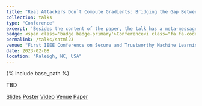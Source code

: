 ```yaml
---
title: "Real Attackers Don`t Compute Gradients: Bridging the Gap Between Adversarial ML Research and Practice""
collection: talks
type: "Conference"
excerpt: 'Besides the content of the paper, the talk has a meta-message.'
badge: <span class='badge badge-primary'>Conference<i class="fa fa-code"></i></span>
permalink: /talks/satml23
venue: "First IEEE Conference on Secure and Trustworthy Machine Learning"
date: 2023-02-08
location: "Raleigh, NC, USA"
---
```

{% include base_path %}

TBD



<a class="btn btn-outline-primary my-1 mr-1 btn-sm" href="{{ base_path }}/files/talks/satml23.pdf" target="_blank" rel="noopener">Slides</a>
<a class="btn btn-outline-primary my-1 mr-1 btn-sm" href="{{ base_path }}/files/talks/satml23_poster.pdf" target="_blank" rel="noopener">Poster</a>
<a class="btn btn-outline-primary my-1 mr-1 btn-sm" href="https://youtube.com" target="_blank" rel="noopener">Video</a>
<a class="btn btn-outline-primary my-1 mr-1 btn-sm" href="https://satml.org/" target="_blank" rel="noopener">Venue</a>
<a class="btn btn-outline-primary my-1 mr-1 btn-sm" href="{{base_path}}/publications/satml23" rel="noopener">Paper</a>